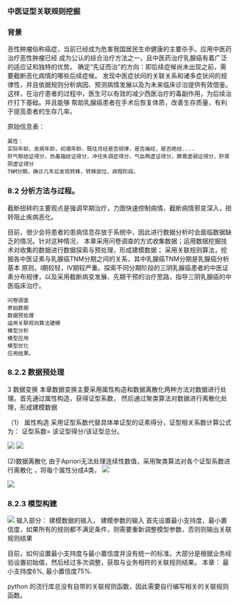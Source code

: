 ### 中医证型关联规则挖掘

### 背景
恶性肿瘤俗称癌症，当前已经成为危害我国居民生命健康的主要杀手。应用中医药治疗恶性肿瘤已经
成为公认的综合治疗方法之一，且中医药治疗乳腺癌有着广泛的适应证和独特的优势。
确定“先证而治”的方向：即后续症候尚未出现之前，需要截断恶化病情的哪些后续症候。
发现中医症状间的关联关系和诸多症状间的规律性，并且依据规则分析病因、预测病情发展以及为未来临床诊治提供有效借鉴。这样，在治疗患者的过程中，医生可以有效的减少西医治疗的毒副作用，为后续治疗打下基础。并且能够
帮助乳腺癌患者在手术后恢复体质，改善生存质量，有利于提高患者的生存几率。


原始信息表：
    
    属性：
    实际年龄，发病年龄，初潮年龄，既往月经是否规律，是否痛经，是否绝经....
    肝气郁结证得分，热毒蕴结证得分，冲任失调症得分。气血两虚证得分，脾胃虚弱证得分，肝肾阴虚证得分
    TNM分期，确诊几年后发现转移，转移部位，病程阶段。
    
### 8.2 分析方法与过程。
截断扭转的主要观点是强调早期治疗，力图快速控制病情，截断病情邪变深入，扭转阻止疾病恶化。

目前，很少会将患者的患病信息存放于系统中，因此进行数据分析时会面临数据缺乏的情况。针对这种情况，
本章采用问卷调查的方式收集数据；运用数据挖掘技术对收集的数据进行数据探索与预处理，形成建模数据；
采用关联规则算法，挖掘各中医证素与乳腺癌TNM分期之间的关系，其中乳腺癌TNM分期是乳腺癌分析基本
原则，I期较轻，IV期较严重。探索不同分期阶段的三阴乳腺癌患者的中医证素分布规律，以及采用截断病变发展、先期干预的治疗思路，指导三阴乳腺癌的中医临床治疗。


    问卷调查
    原始数据
    数据预处理
    运用关联规则算法建模
    模型分析
    模型应用
    模型优化
    应用结果。

### 8.2.2 数据预处理
3 数据变换
本章数据变换主要采用属性构造和数据离散化两种方法对数据进行处理。首先通过属性构造，获得证型系数，
然后通过聚类算法对数据进行离散化处理，形成建模数据

（1） 属性构造
采用证型系数代替具体单证型的证素得分，证型相关系数计算公式为： 证型系数= 该证型得分/该证型总分。

 ![](file:///C:\Users\loneve\Pictures\data_min\2.PNG)
 ![](file:///C:\Users\loneve\Pictures\data_min\3.PNG)
 
 (2)数据离散化
 由于Apriori无法处理连续性数值，采用聚类算法对各个证型系数进行离散化
，将每个属性分成4类，
 ![](file:///C:\Users\loneve\Pictures\data_min\4.PNG)
 
 ![](file:///C:\Users\loneve\Pictures\data_min\5.PNG)
 
 
### 8.2.3 模型构建
 ![](file:///C:\Users\loneve\Pictures\data_min\6.PNG)
 输入部分： 建模数据的输入， 建模参数的输入
 首先设置最小支持度，最小置信度，如果所有的规则都不满足条件，则需要重新调整模型参数，否则则输出关联规则结果
 
 目前，如何设置最小支持度与最小置信度并没有统一的标准。大部分是根据业务经验设置初始值，然后经过多次调整，获取与业务相符的关联规则结果。 本章： 最小支持度6%, 最小置信度75%.
 
 
 python 的流行库总没有自带的关联规则函数，因此需要自行编写相关的关联规则函数。
 
 
 